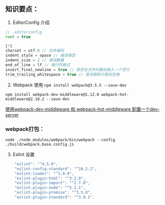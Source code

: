## 知识要点：
1. EditorConfig 介绍
```js
// .editorconfig
root = true

[*]
charset = utf-8 // 文件编码
indent_style = space // 缩进类型
indent_size = 2 // 缩进数量
end_of_line = lf // 换行符格式
insert_final_newline = true // 是否在文件的最后插入一个空行
trim_trailing_whitespace = true // 是否删除行尾的空格

```

2. Webpack 使用
`npm install webpack@3.5.5 --save-dev`

`npm install webpack-dev-middleware@1.12.0 webpack-hot-middleware@2.18.2 --save-dev`

[使用webpack-dev-middleware 和 webpack-hot-middleware 配置一个dev-server](http://blog.csdn.net/lla520/article/details/77803773)

### webpack打包：
`node ./node_modules/webpack/bin/webpack --config ./build/webpack.base.config.js`

3. Eslint 设置
```js
    "eslint": "^4.5.0",
    "eslint-config-standard": "^10.2.1",
    "eslint-loader": "^1.9.0",
    "eslint-plugin-html": "^3.2.0",
    "eslint-plugin-import": "^2.7.0",
    "eslint-plugin-node": "^5.1.1",
    "eslint-plugin-promise": "^3.5.0",
    "eslint-plugin-standard": "^3.0.1",
```